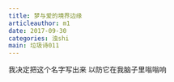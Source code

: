 ```yaml
---
title: 梦与爱的境界边缘
articleauthor: m1
date: 2017-09-30
categories: 浊shi
main: 垃圾诗011
---
```


我决定把这个名字写出来
以防它在我脑子里嗡嗡响